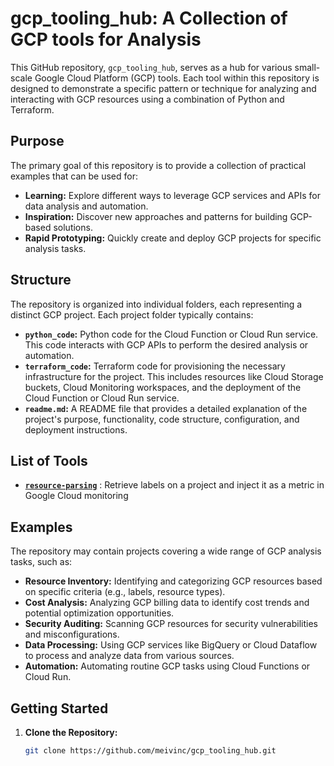 # gcp_tooling_hub: A Collection of GCP tools for Analysis

This GitHub repository, `gcp_tooling_hub`, serves as a hub for various small-scale Google Cloud Platform (GCP) tools. Each tool within this repository is designed to demonstrate a specific pattern or technique for analyzing and interacting with GCP resources using a combination of Python and Terraform.

## Purpose

The primary goal of this repository is to provide a collection of practical examples that can be used for:

- **Learning:** Explore different ways to leverage GCP services and APIs for data analysis and automation.
- **Inspiration:** Discover new approaches and patterns for building GCP-based solutions.
- **Rapid Prototyping:** Quickly create and deploy GCP projects for specific analysis tasks.

## Structure

The repository is organized into individual folders, each representing a distinct GCP project. Each project folder typically contains:

- **`python_code`:**  Python code for the Cloud Function or Cloud Run service. This code interacts with GCP APIs to perform the desired analysis or automation.
- **`terraform_code`:** Terraform code for provisioning the necessary infrastructure for the project. This includes resources like Cloud Storage buckets, Cloud Monitoring workspaces, and the deployment of the Cloud Function or Cloud Run service.
- **`readme.md`:** A README file that provides a detailed explanation of the project's purpose, functionality, code structure, configuration, and deployment instructions.

## List of Tools

- **[`resource-parsing`](./resource-parsing/readme.md)** : Retrieve labels on a project and inject it as a metric in Google Cloud monitoring


## Examples

The repository may contain projects covering a wide range of GCP analysis tasks, such as:

- **Resource Inventory:** Identifying and categorizing GCP resources based on specific criteria (e.g., labels, resource types).
- **Cost Analysis:** Analyzing GCP billing data to identify cost trends and potential optimization opportunities.
- **Security Auditing:**  Scanning GCP resources for security vulnerabilities and misconfigurations.
- **Data Processing:**  Using GCP services like BigQuery or Cloud Dataflow to process and analyze data from various sources.
- **Automation:** Automating routine GCP tasks using Cloud Functions or Cloud Run.


## Getting Started

1. **Clone the Repository:**
   ```bash
   git clone https://github.com/meivinc/gcp_tooling_hub.git
